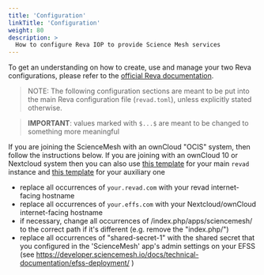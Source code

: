 ```yaml
---
title: 'Configuration'
linkTitle: 'Configuration'
weight: 80
description: >
  How to configure Reva IOP to provide Science Mesh services
---
```


To get an understanding on how to create, use and manage your two Reva configurations,
please refer to the [official Reva documentation](https://reva.link/docs/getting-started/beginners-guide/).

> NOTE: The following configuration sections are meant to be put into the main Reva configuration file (`revad.toml`), unless explicitly stated otherwise.

> **IMPORTANT**: values marked with `$...$` are meant to be changed to something more meaningful

If you are joining the ScienceMesh with an ownCloud "OCIS" system, then follow the instructions below.
If you are joining with an ownCloud 10 or Nextcloud system then you can also use [this template](https://github.com/cs3org/ocm-test-suite/blob/main/servers/revad/sciencemesh.toml) for your main `revad` instance and [this template](https://github.com/cs3org/ocm-test-suite/blob/main/servers/revad/sciencemesh2.toml) for your auxiliary one
* replace all occurrences of `your.revad.com` with your revad internet-facing hostname
* replace all occurrences of `your.effs.com` with your Nextcloud/ownCloud internet-facing hostname
* if necessary, change all occurrences of /index.php/apps/sciencemesh/ to the correct path if it's different (e.g. remove the "index.php/")
* replace all occurrences of "shared-secret-1" with the shared secret that you configured in the 'ScienceMesh' app's admin settings on your EFSS (see https://developer.sciencemesh.io/docs/technical-documentation/efss-deployment/ )
